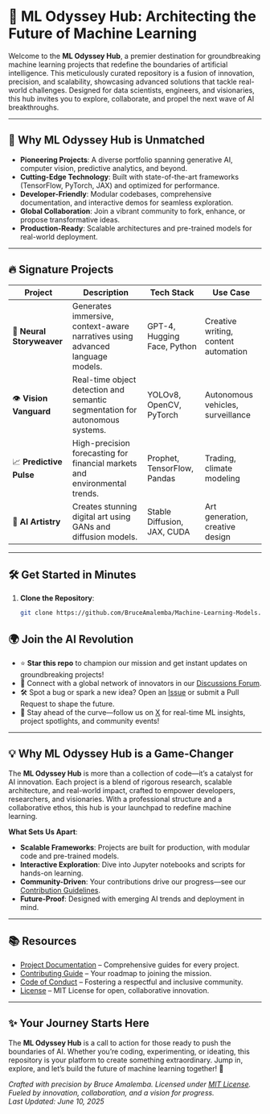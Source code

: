 # 🚀 **ML Odyssey Hub: Architecting the Future of Machine Learning**

Welcome to the **ML Odyssey Hub**, a premier destination for groundbreaking machine learning projects that redefine the boundaries of artificial intelligence. This meticulously curated repository is a fusion of innovation, precision, and scalability, showcasing advanced solutions that tackle real-world challenges. Designed for data scientists, engineers, and visionaries, this hub invites you to explore, collaborate, and propel the next wave of AI breakthroughs.

---

## 🌌 **Why ML Odyssey Hub is Unmatched**
- **Pioneering Projects**: A diverse portfolio spanning generative AI, computer vision, predictive analytics, and beyond.
- **Cutting-Edge Technology**: Built with state-of-the-art frameworks (TensorFlow, PyTorch, JAX) and optimized for performance.
- **Developer-Friendly**: Modular codebases, comprehensive documentation, and interactive demos for seamless exploration.
- **Global Collaboration**: Join a vibrant community to fork, enhance, or propose transformative ideas.
- **Production-Ready**: Scalable architectures and pre-trained models for real-world deployment.

---

## 🔥 **Signature Projects**
| **Project** | **Description** | **Tech Stack** | **Use Case** |
|-------------|-----------------|----------------|--------------|
| 🌟 **Neural Storyweaver** | Generates immersive, context-aware narratives using advanced language models. | GPT-4, Hugging Face, Python | Creative writing, content automation |
| 👁️ **Vision Vanguard** | Real-time object detection and semantic segmentation for autonomous systems. | YOLOv8, OpenCV, PyTorch | Autonomous vehicles, surveillance |
| 📈 **Predictive Pulse** | High-precision forecasting for financial markets and environmental trends. | Prophet, TensorFlow, Pandas | Trading, climate modeling |
| 🎨 **AI Artistry** | Creates stunning digital art using GANs and diffusion models. | Stable Diffusion, JAX, CUDA | Art generation, creative design |

---

## 🛠️ **Get Started in Minutes**
1. **Clone the Repository**:
   ```bash
   git clone https://github.com/BruceAmalemba/Machine-Learning-Models.git
  ## 🌍 **Join the AI Revolution**

- ⭐ **Star this repo** to champion our mission and get instant updates on groundbreaking projects!
- 💬 Connect with a global network of innovators in our [Discussions Forum](https://github.com/BruceAmalemba/Machine-Learning-Models/discussions).
- 🛠️ Spot a bug or spark a new idea? Open an [Issue](https://github.com/BruceAmalemba/Machine-Learning-Models/issues) or submit a Pull Request to shape the future.
- 📣 Stay ahead of the curve—follow us on [X](https://x.com/Bruce_Amalemba) for real-time ML insights, project spotlights, and community events!

---

## 💡 **Why ML Odyssey Hub is a Game-Changer**
The **ML Odyssey Hub** is more than a collection of code—it’s a catalyst for AI innovation. Each project is a blend of rigorous research, scalable architecture, and real-world impact, crafted to empower developers, researchers, and visionaries. With a professional structure and a collaborative ethos, this hub is your launchpad to redefine machine learning.

**What Sets Us Apart**:
- **Scalable Frameworks**: Projects are built for production, with modular code and pre-trained models.
- **Interactive Exploration**: Dive into Jupyter notebooks and scripts for hands-on learning.
- **Community-Driven**: Your contributions drive our progress—see our [Contribution Guidelines](CONTRIBUTING.md).
- **Future-Proof**: Designed with emerging AI trends and deployment in mind.

---

## 📚 **Resources**
- [Project Documentation](docs/) – Comprehensive guides for every project.
- [Contributing Guide](CONTRIBUTING.md) – Your roadmap to joining the mission.
- [Code of Conduct](CODE_OF_CONDUCT.md) – Fostering a respectful and inclusive community.
- [License](LICENSE) – MIT License for open, collaborative innovation.

---

## ✨ **Your Journey Starts Here**
The **ML Odyssey Hub** is a call to action for those ready to push the boundaries of AI. Whether you’re coding, experimenting, or ideating, this repository is your platform to create something extraordinary. Jump in, explore, and let’s build the future of machine learning together! 🚀

*Crafted with precision by Bruce Amalemba. Licensed under [MIT License](LICENSE). Fueled by innovation, collaboration, and a vision for progress.*  
*Last Updated: June 10, 2025*
